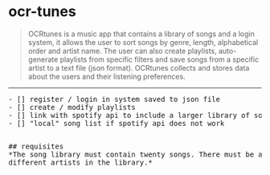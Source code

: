 # ocr-tunes


>OCRtunes is a music app that contains a library of songs and a login system, it allows the user to sort songs by genre, length, alphabetical order and artist name. The user can also create playlists, auto-generate playlists from specific filters and save songs from a specific artist to a text file (json format). OCRtunes collects and stores data about the users and their listening preferences. 

---

<pre>
- [] register / login in system saved to json file 
- [] create / modify playlists
- [] link with spotify api to include a larger library of songs
- [] "local" song list if spotify api does not work
<pre>

## requisites
*The song library must contain twenty songs. There must be at least three different genres and five
different artists in the library.*
